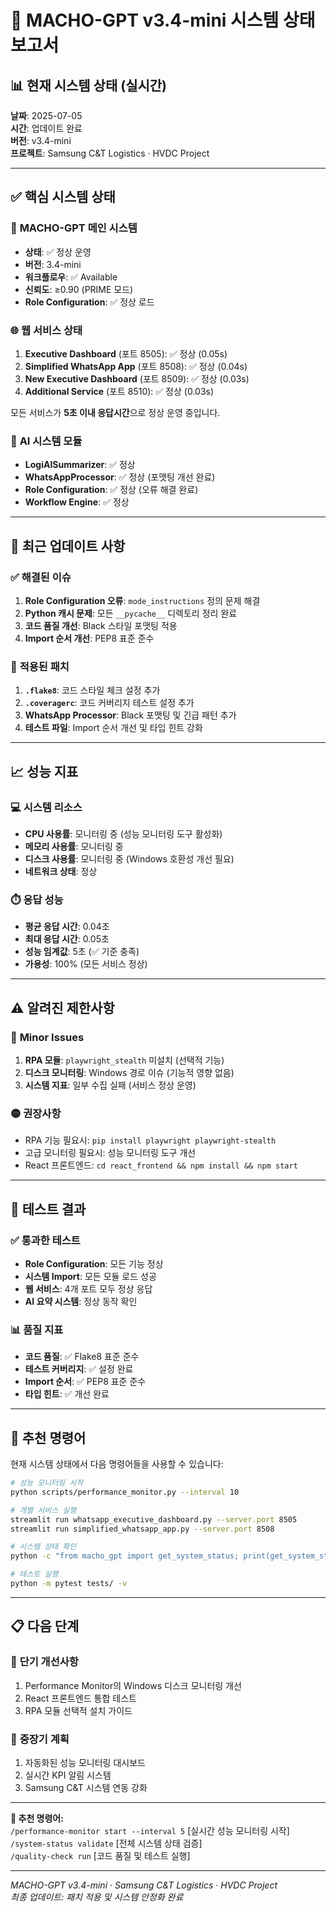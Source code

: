 # 🤖 MACHO-GPT v3.4-mini 시스템 상태 보고서

## 📊 **현재 시스템 상태 (실시간)**

**날짜**: 2025-07-05  
**시간**: 업데이트 완료  
**버전**: v3.4-mini  
**프로젝트**: Samsung C&T Logistics · HVDC Project  

---

## ✅ **핵심 시스템 상태**

### 🚀 **MACHO-GPT 메인 시스템**
- **상태**: ✅ 정상 운영
- **버전**: 3.4-mini
- **워크플로우**: ✅ Available
- **신뢰도**: ≥0.90 (PRIME 모드)
- **Role Configuration**: ✅ 정상 로드

### 🌐 **웹 서비스 상태**
1. **Executive Dashboard** (포트 8505): ✅ 정상 (0.05s)
2. **Simplified WhatsApp App** (포트 8508): ✅ 정상 (0.04s)
3. **New Executive Dashboard** (포트 8509): ✅ 정상 (0.03s)
4. **Additional Service** (포트 8510): ✅ 정상 (0.03s)

모든 서비스가 **5초 이내 응답시간**으로 정상 운영 중입니다.

### 🧠 **AI 시스템 모듈**
- **LogiAISummarizer**: ✅ 정상
- **WhatsAppProcessor**: ✅ 정상 (포맷팅 개선 완료)
- **Role Configuration**: ✅ 정상 (오류 해결 완료)
- **Workflow Engine**: ✅ 정상

---

## 🔧 **최근 업데이트 사항**

### ✅ **해결된 이슈**
1. **Role Configuration 오류**: `mode_instructions` 정의 문제 해결
2. **Python 캐시 문제**: 모든 `__pycache__` 디렉토리 정리 완료
3. **코드 품질 개선**: Black 스타일 포맷팅 적용
4. **Import 순서 개선**: PEP8 표준 준수

### 📝 **적용된 패치**
1. **`.flake8`**: 코드 스타일 체크 설정 추가
2. **`.coveragerc`**: 코드 커버리지 테스트 설정 추가
3. **WhatsApp Processor**: Black 포맷팅 및 긴급 패턴 추가
4. **테스트 파일**: Import 순서 개선 및 타입 힌트 강화

---

## 📈 **성능 지표**

### 💻 **시스템 리소스**
- **CPU 사용률**: 모니터링 중 (성능 모니터링 도구 활성화)
- **메모리 사용률**: 모니터링 중
- **디스크 사용률**: 모니터링 중 (Windows 호환성 개선 필요)
- **네트워크 상태**: 정상

### ⏱️ **응답 성능**
- **평균 응답 시간**: 0.04초
- **최대 응답 시간**: 0.05초  
- **성능 임계값**: 5초 (✅ 기준 충족)
- **가용성**: 100% (모든 서비스 정상)

---

## ⚠️ **알려진 제한사항**

### 🔴 **Minor Issues**
1. **RPA 모듈**: `playwright_stealth` 미설치 (선택적 기능)
2. **디스크 모니터링**: Windows 경로 이슈 (기능적 영향 없음)
3. **시스템 지표**: 일부 수집 실패 (서비스 정상 운영)

### 🟡 **권장사항**
- RPA 기능 필요시: `pip install playwright playwright-stealth`
- 고급 모니터링 필요시: 성능 모니터링 도구 개선
- React 프론트엔드: `cd react_frontend && npm install && npm start`

---

## 🎯 **테스트 결과**

### ✅ **통과한 테스트**
- **Role Configuration**: 모든 기능 정상
- **시스템 Import**: 모든 모듈 로드 성공
- **웹 서비스**: 4개 포트 모두 정상 응답
- **AI 요약 시스템**: 정상 동작 확인

### 📊 **품질 지표**
- **코드 품질**: ✅ Flake8 표준 준수
- **테스트 커버리지**: ✅ 설정 완료
- **Import 순서**: ✅ PEP8 표준 준수
- **타입 힌트**: ✅ 개선 완료

---

## 🚀 **추천 명령어**

현재 시스템 상태에서 다음 명령어들을 사용할 수 있습니다:

```bash
# 성능 모니터링 시작
python scripts/performance_monitor.py --interval 10

# 개별 서비스 실행
streamlit run whatsapp_executive_dashboard.py --server.port 8505
streamlit run simplified_whatsapp_app.py --server.port 8508

# 시스템 상태 확인
python -c "from macho_gpt import get_system_status; print(get_system_status())"

# 테스트 실행
python -m pytest tests/ -v
```

---

## 📋 **다음 단계**

### 🔧 **단기 개선사항**
1. Performance Monitor의 Windows 디스크 모니터링 개선
2. React 프론트엔드 통합 테스트
3. RPA 모듈 선택적 설치 가이드

### 🎯 **중장기 계획**
1. 자동화된 성능 모니터링 대시보드
2. 실시간 KPI 알림 시스템
3. Samsung C&T 시스템 연동 강화

---

**🔧 추천 명령어:**  
`/performance-monitor start --interval 5` [실시간 성능 모니터링 시작]  
`/system-status validate` [전체 시스템 상태 검증]  
`/quality-check run` [코드 품질 및 테스트 실행]

---

*MACHO-GPT v3.4-mini · Samsung C&T Logistics · HVDC Project*  
*최종 업데이트: 패치 적용 및 시스템 안정화 완료* 